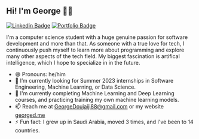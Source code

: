 ## Hi! I'm George 👨‍💻

[![Linkedin Badge](https://img.shields.io/badge/-LinkedIn-0e76a8?style=flat&logo=Linkedin&logoColor=white)](https://www.linkedin.com/in/george-doujaiji/)
[![Portfolio Badge](https://img.shields.io/badge/George%20D-Portfolio-darkred)](https://georged.me)

I'm a computer science student with a huge genuine passion for software development and more than that. As someone with a true love for tech, I continuously push myself to learn more about programming and explore many other aspects of the tech field. My biggest fascination is artifical intelligence, which I hope to specialize in in the future.

- 😄 Pronouns: he/him
- 🔭 I’m currently looking for Summer 2023 internships in Software Engineering, Machine Learning, or Data Science.
- 🌱 I'm currently completing Machine Learning and Deep Learning courses, and practicing training my own machine learning models.
- 📫 Reach me at [GeorgeDoujaiji88@gmail.com](mailto:GeorgeDoujaiji88@gmail.com) or my website [georged.me](https://georged.me/)
- ⚡ Fun fact: I grew up in Saudi Arabia, moved 3 times, and I've been to 14 countries.
